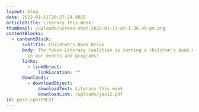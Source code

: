 ```yaml
---
layout: blog
date: 2022-01-11T20:37:24.093Z
articleTitle: Literacy this Week!
thumbnail: /uploads/screen-shot-2022-01-11-at-1.36.49-pm.png
contentBlocks:
  - contentBlock:
      subTitle: Children's Book Drive
      body: The Yukon Literacy Coalition is running a children's book drive to assist
        in our events and programs!
      links:
        - linkObject:
            linkLocation: ""
      downloads:
        - downloadObject:
            downloadText: Literacy this week
            downloadLink: /uploads/jan12.pdf
id: post-cph7E9LST
---
```

